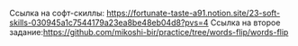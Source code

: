 Ссылка на софт-скиллы: https://fortunate-taste-a91.notion.site/23-soft-skills-030945a1c7544179a23ea8be48eb04d8?pvs=4
Ссылка на второе задание:https://github.com/mikoshi-bir/practice/tree/words-flip/words-flip